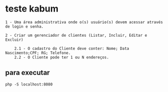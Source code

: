 # teste kabum

	1 - Uma área administrativa onde o(s) usuário(s) devem acessar através de login e senha.

	2 - Criar um gerenciador de clientes (Listar, Incluir, Editar e Excluir)

		2.1 - O cadastro do Cliente deve conter: Nome; Data Nascimento;CPF; RG; Telefone.
		2.2 - O Cliente pode ter 1 ou N endereços.



## para executar
	php -S localhost:8080
